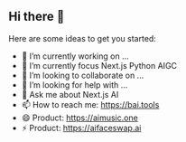 ## Hi there 👋

Here are some ideas to get you started:

- 🔭 I’m currently working on ...
- 🌱 I’m currently focus Next.js Python AIGC
- 👯 I’m looking to collaborate on ...
- 🤔 I’m looking for help with ...
- 💬 Ask me about Next.js AI
- 📫 How to reach me: https://bai.tools
- 😄 Product: https://aimusic.one 
- ⚡ Product: https://aifaceswap.ai

